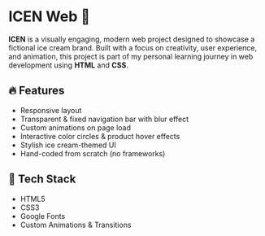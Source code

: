 # ICEN Web 🍦

**ICEN** is a visually engaging, modern web project designed to showcase a fictional ice cream brand. Built with a focus on creativity, user experience, and animation, this project is part of my personal learning journey in web development using **HTML** and **CSS**.

## 🔥 Features

- Responsive layout
- Transparent & fixed navigation bar with blur effect
- Custom animations on page load
- Interactive color circles & product hover effects
- Stylish ice cream-themed UI
- Hand-coded from scratch (no frameworks)

## 📁 Tech Stack

- HTML5
- CSS3
- Google Fonts
- Custom Animations & Transitions


<!-- If u want to reuse this repo , Please Give Me Credits! at github.com/shiven0nly/ -->


